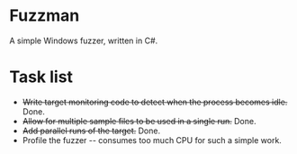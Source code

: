 Fuzzman
=======

A simple Windows fuzzer, written in C#.

Task list
=========

* ~~Write target monitoring code to detect when the process becomes idle.~~ Done.
* ~~Allow for multiple sample files to be used in a single run.~~ Done.
* ~~Add parallel runs of the target.~~ Done.
* Profile the fuzzer -- consumes too much CPU for such a simple work.
